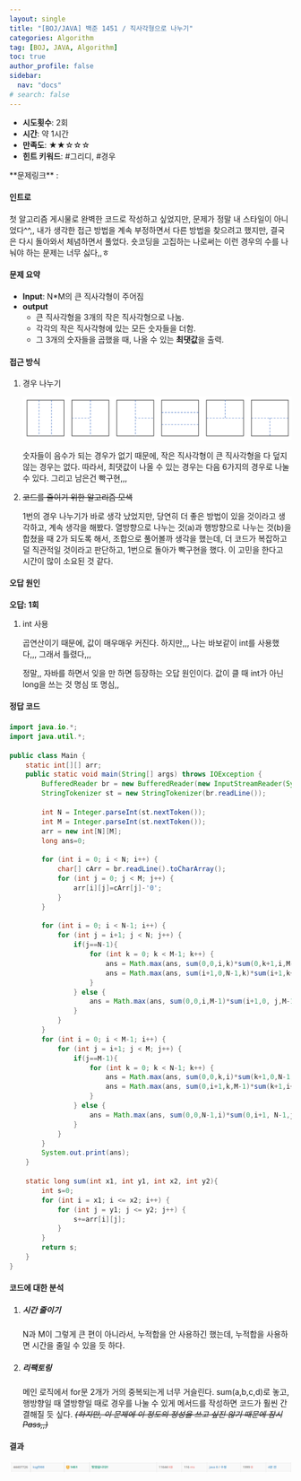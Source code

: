 ```yaml
---
layout: single
title: "[BOJ/JAVA] 백준 1451 / 직사각형으로 나누기"
categories: Algorithm
tag: [BOJ, JAVA, Algorithm]
toc: true
author_profile: false
sidebar:
  nav: "docs"
# search: false
---
```


<div class="notice--info">
    <ul>
        <li><b>시도횟수</b>: 2회</li>
        <li><b>시간</b>: 약 1시간</li>
        <li><b>만족도</b>: ★★☆☆☆</li>
        <li><b>힌트 키워드</b>: #그리디, #경우</li>
    </ul> 
</div>
**문제링크** : <https://www.acmicpc.net/problem/1451>




#### 인트로

첫 알고리즘 게시물로 완벽한 코드로 작성하고 싶었지만, 문제가 정말 내 스타일이 아니었다^^,, 내가 생각한 접근 방법을 계속 부정하면서 다른 방법을 찾으려고 했지만, 결국은 다시 돌아와서 체념하면서 풀었다. 숏코딩을 고집하는 나로써는 이런 경우의 수를 나눠야 하는 문제는 너무 싫다,,ㅎ



#### 문제 요약

- **Input**: N*M의 큰 직사각형이 주어짐
- **output**
  - 큰 직사각형을 3개의 작은 직사각형으로 나눔.
  - 각각의 작은 직사각형에 있는 모든 숫자들을 더함.
  - 그 3개의 숫자들을 곱했을 때, 나올 수 있는 **최댓값**을 출력.



#### 접근 방식

1. 경우 나누기

   ![image-20220611024804234](/images/2021-06-11-BJ1451/image-20220611024804234.png)

   숫자들이 음수가 되는 경우가 없기 때문에, 작은 직사각형이 큰 직사각형을 다 덮지 않는 경우는 없다. 따라서, 최댓값이 나올 수 있는 경우는 다음 6가지의 경우로 나눌 수 있다. 그리고 남은건 빡구현,,,

2. ~~코드를 줄이기 위한 알고리즘 모색~~

   1번의 경우 나누기가 바로 생각 났었지만, 당연히 더 좋은 방법이 있을 것이라고 생각하고, 계속 생각을 해봤다. 열방향으로 나누는 것(a)과 행방향으로 나누는 것(b)을 합쳤을 때 2가 되도록 해서, 조합으로 풀어볼까 생각을 했는데, 더 코드가 복잡하고 덜 직관적일 것이라고 판단하고, 1번으로 돌아가 빡구현을 했다. 이 고민을 한다고 시간이 많이 소요된 것 같다.



#### 오답 원인

**오답: 1회**

1. int 사용

   곱연산이기 때문에, 값이 매우매우 커진다. 하지만,,, 나는 바보같이 int를 사용했다,,, 그래서 틀렸다,,,

   정말,, 자바를 하면서 잊을 만 하면 등장하는 오답 원인이다. 값이 클 때 int가 아닌 long을 쓰는 것 명심 또 명심,,

   

#### 정답 코드

```java
import java.io.*;
import java.util.*;

public class Main {
    static int[][] arr;
    public static void main(String[] args) throws IOException {
        BufferedReader br = new BufferedReader(new InputStreamReader(System.in));
        StringTokenizer st = new StringTokenizer(br.readLine());

        int N = Integer.parseInt(st.nextToken());
        int M = Integer.parseInt(st.nextToken());
        arr = new int[N][M];
        long ans=0;

        for (int i = 0; i < N; i++) {
            char[] cArr = br.readLine().toCharArray();
            for (int j = 0; j < M; j++) {
                arr[i][j]=cArr[j]-'0';
            }
        }

        for (int i = 0; i < N-1; i++) {
            for (int j = i+1; j < N; j++) {
                if(j==N-1){
                    for (int k = 0; k < M-1; k++) {
                        ans = Math.max(ans, sum(0,0,i,k)*sum(0,k+1,i,M-1)*sum(i+1,0,N-1,M-1));
                        ans = Math.max(ans, sum(i+1,0,N-1,k)*sum(i+1,k+1,N-1,M-1)*sum(0,0,i,M-1));
                    }
                } else {
                    ans = Math.max(ans, sum(0,0,i,M-1)*sum(i+1,0, j,M-1)*sum(j+1,0,N-1,M-1));
                }
            }
        }
        for (int i = 0; i < M-1; i++) {
            for (int j = i+1; j < M; j++) {
                if(j==M-1){
                    for (int k = 0; k < N-1; k++) {
                        ans = Math.max(ans, sum(0,0,k,i)*sum(k+1,0,N-1,i)*sum(0,i+1,N-1,M-1));
                        ans = Math.max(ans, sum(0,i+1,k,M-1)*sum(k+1,i+1,N-1,M-1)*sum(0,0,N-1,i));
                    }
                } else {
                    ans = Math.max(ans, sum(0,0,N-1,i)*sum(0,i+1, N-1,j)*sum(0,j+1,N-1,M-1));
                }
            }
        }
        System.out.print(ans);
    }

    static long sum(int x1, int y1, int x2, int y2){
        int s=0;
        for (int i = x1; i <= x2; i++) {
            for (int j = y1; j <= y2; j++) {
                s+=arr[i][j];
            }
        }
        return s;
    }
}
```



#### 코드에 대한 분석

1. ##### 시간 줄이기

   N과 M이 그렇게 큰 편이 아니라서, 누적합을 안 사용하긴 했는데, 누적합을 사용하면 시간을 줄일 수 있을 듯 하다.

2. ##### 리팩토링

   메인 로직에서 for문 2개가 거의 중복되는게 너무 거슬린다. sum(a,b,c,d)로 놓고, 행방향일 때 열방향일 때로 경우를 나눌 수 있게 메서드를 작성하면 코드가 훨씬 간결해질 듯 싶다. _~~(하지만, 이 문제에 이 정도의 정성을 쓰고 싶진 않기 때문에 잠시 Pass,,)~~_
   
   

#### 결과

![image-20220611022816962](/images/2021-06-11-BJ1451/image-20220611022816962.png)
